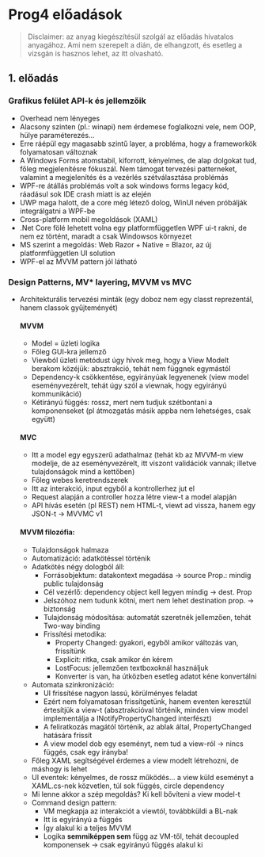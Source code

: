 # Prog4 előadások
> Disclaimer: az anyag kiegészítésül szolgál az előadás hivatalos anyagához. Ami nem szerepelt a dián, de elhangzott, és esetleg a vizsgán is hasznos lehet, az itt olvasható.

## 1. előadás

### Grafikus felület API-k és jellemzőik

- Overhead nem lényeges
- Alacsony szinten (pl.: winapi) nem érdemese foglalkozni vele, nem OOP, hülye paraméterezés…
- Erre ráépül egy magasabb szintű layer, a probléma, hogy a frameworkök folyamatosan változnak
- A Windows Forms atomstabil, kiforrott, kényelmes, de alap dolgokat tud, főleg megjelenítésre fókuszál. Nem támogat tervezési patterneket, valamint a megjelenítés és a vezérlés szétválasztása problémás
- WPF-re átállás problémás volt a sok windows forms legacy kód, ráadásul sok IDE crash miatt is az elején
- UWP maga halott, de a core még létező dolog, WinUI néven próbálják integrálgatni a WPF-be
- Cross-platform mobil megoldások (XAML)
- .Net Core fölé lehetett volna egy platformfüggetlen WPF ui-t rakni, de nem ez történt, maradt a csak Windowsos környezet
- MS szerint a megoldás: Web Razor + Native  = Blazor, az új platformfüggetlen UI solution
- WPF-el az MVVM pattern jól látható

### Design Patterns, MV* layering, MVVM vs MVC

- Architekturális tervezési minták (egy doboz nem egy classt reprezentál, hanem classok gyűjteményét)

    #### MVVM

    * Model = üzleti logika
    * Főleg GUI-kra jellemző
    * Viewból üzleti metódust úgy hívok meg, hogy a View Modelt berakom közéjük: absztrakció, tehát nem függnek egymástól
    * Dependency-k csökkentése, egyirányúak legyenenek (view model eseményvezérelt, tehát úgy szól a viewnak, hogy egyirányú kommunikáció)
    * Kétirányú függés: rossz, mert nem tudjuk szétbontani a komponenseket (pl átmozgatás másik appba nem lehetséges, csak együtt)

    #### MVC

    - Itt a model egy egyszerű adathalmaz (tehát kb az MVVM-m view modelje, de az eseményvezérelt, itt viszont validációk vannak; illetve tulajdonságok mind a kettőben)
    - Főleg webes keretrendszerek
    - Itt az interakció, input egyből a kontrollerhez jut el 
    - Request alapján a controller hozza létre view-t a model alapján
    - API hívás esetén (pl REST) nem HTML-t, viewt ad vissza, hanem egy JSON-t &#8594; MVVMC v1

    #### MVVM filozófia:
    
    -	Tulajdonságok halmaza
    -	Automatizáció: adatkötéssel történik 
    -	Adatkötés négy dologból áll: 
        * Forrásobjektum: datakontext megadása &#8594; source Prop.: mindig public tulajdonság
        * Cél vezérlő: dependency object kell legyen mindig &#8594; dest. Prop
        * Jelszóhoz nem tudunk kötni, mert nem lehet destination prop. &#8594; biztonság
        * Tulajdonság módosítása: automatát szeretnék jellemzően, tehát Two-way binding
        * Frissítési metodika: 
            + Property Changed: gyakori, egyből amikor változás van, frissítünk
            + Explicit: ritka, csak amikor én kérem
            + LostFocus: jellemzően textboxoknál használjuk
            + Konverter is van, ha útközben esetleg adatot kéne konvertálni
    - Automata szinkronizáció:
        * UI frissítése nagyon lassú, körülményes feladat
        * Ezért nem folyamatosan frissítgetünk, hanem eventen keresztül értesítjük a view-t (absztrakcióval történik, minden view model implementálja a INotifyPropertyChanged interfészt) 
        * A feliratkozás magától történik, az ablak által, PropertyChanged hatására frissít 
        * A view model dob egy eseményt, nem tud a view-ról &#8594; nincs függés, csak egy irányba!
    - Főleg XAML segítségével érdemes a view modelt létrehozni, de máshogy is lehet
    - UI eventek: kényelmes, de rossz működés… a view küld eseményt a XAML.cs-nek közvetlen, túl sok függés, circle dependency
    - Mi lenne akkor a szép megoldás? Ki kell bővíteni a view model-t
    - Command design pattern: 
        * VM megkapja az interakciót a viewtól, továbbküldi a BL-nak 
        * Itt is egyirányú a függés
        * Így alakul ki a teljes MVVM 
        * Logika **semmiképpen sem** függ az VM-től, tehát decoupled komponensek &#8594; csak egyirányú függés alakul ki


        
